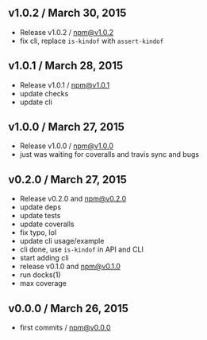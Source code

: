 

## v1.0.2 / March 30, 2015
- Release v1.0.2 / npm@v1.0.2
- fix cli, replace `is-kindof` with `assert-kindof`

## v1.0.1 / March 28, 2015
- Release v1.0.1 / npm@v1.0.1
- update checks
- update cli

## v1.0.0 / March 27, 2015
- Release v1.0.0 / npm@v1.0.0
- just was waiting for coveralls and travis sync and bugs

## v0.2.0 / March 27, 2015
- Release v0.2.0 and npm@v0.2.0
- update deps
- update tests
- update coveralls
- fix typo, lol
- update cli usage/example
- cli done, use `is-kindof` in API and CLI
- start adding cli
- release v0.1.0 and npm@v0.1.0
- run docks(1)
- max coverage

## v0.0.0 / March 26, 2015
- first commits / npm@v0.0.0